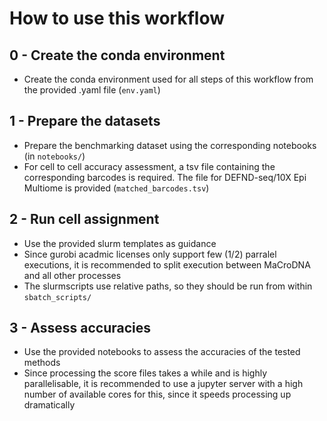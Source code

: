 # How to use this workflow
## 0 - Create the conda environment
* Create the conda environment used for all steps of this workflow from the provided .yaml file (`env.yaml`)
## 1 - Prepare the datasets
* Prepare the benchmarking dataset using the corresponding notebooks (in `notebooks/`)
* For cell to cell accuracy assessment, a tsv file containing the corresponding barcodes is required. The file for DEFND-seq/10X Epi Multiome is provided (`matched_barcodes.tsv`)
## 2 - Run cell assignment
* Use the provided slurm templates as guidance
* Since gurobi acadmic licenses only support few (1/2) parralel executions, it is recommended to split execution between MaCroDNA and all other processes
* The slurmscripts use relative paths, so they should be run from within `sbatch_scripts/`
## 3 - Assess accuracies
* Use the provided notebooks to assess the accuracies of the tested methods
* Since processing the score files takes a while and is highly parallelisable, it is recommended to use a jupyter server with a high number of available cores for this, since it speeds processing up dramatically